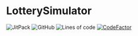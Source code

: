 # LotterySimulator

![JitPack](https://img.shields.io/jitpack/v/github/przemo199/LotterySimulator)
![GitHub](https://img.shields.io/github/license/przemo199/LotterySimulator)
![Lines of code](https://img.shields.io/tokei/lines/github/przemo199/LotterySimulator)
[![CodeFactor](https://www.codefactor.io/repository/github/przemo199/lotterysimulator/badge)](https://www.codefactor.io/repository/github/przemo199/lotterysimulator)
